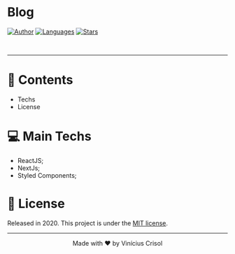 # Blog

[![Author](https://img.shields.io/badge/author-ViniciusCrisol-blue?style=flat-square)](https://github.com/ViniciusCrisol)
[![Languages](https://img.shields.io/github/languages/count/ViniciusCrisol/blog-nextJs?color=blue&style=flat-square)](#)
[![Stars](https://img.shields.io/github/stars/ViniciusCrisol/blog-nextJs?color=blue&style=flat-square)](https://github.com/ViniciusCrisol/clone-facebook/stargazers)

<br />

---

# :pushpin: Contents

* Techs
* License

# 💻  Main Techs

* ReactJS;
* NextJs;
* Styled Components;



# :closed_book: License

Released in 2020.
This project is under the [MIT license](https://github.com/ViniciusCrisol/blog-nextJs/blob/master/LICENSE).

---

<p align="center">
  Made with ❤️ by Vinícius Crisol
</p>
